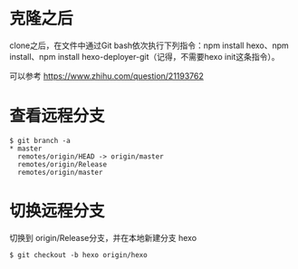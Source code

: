 # 克隆之后

clone之后，在文件中通过Git bash依次执行下列指令：npm install hexo、npm install、npm install hexo-deployer-git（记得，不需要hexo init这条指令）。

可以参考
https://www.zhihu.com/question/21193762


# 查看远程分支

```shell
$ git branch -a
* master
  remotes/origin/HEAD -> origin/master
  remotes/origin/Release
  remotes/origin/master
```

# 切换远程分支
切换到 origin/Release分支，并在本地新建分支 hexo
```shell
$ git checkout -b hexo origin/hexo
```
